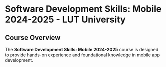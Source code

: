 # Software Development Skills: Mobile 2024-2025 - LUT University

## Course Overview

The **Software Development Skills: Mobile 2024-2025** course is designed to provide hands-on experience and foundational knowledge in mobile app development.

